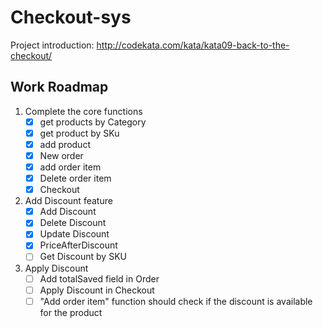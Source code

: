 # Checkout-sys

Project introduction:
http://codekata.com/kata/kata09-back-to-the-checkout/ 


## Work Roadmap
1. Complete the core functions
    - [x] get products by Category
    - [x] get product by SKu
    - [x] add product
    - [x] New order
    - [x] add order item
    - [x] Delete order item
    - [X] Checkout

2. Add Discount feature
    - [X] Add Discount
    - [X] Delete Discount
    - [X] Update Discount
    - [x] PriceAfterDiscount
    - [ ] Get Discount by SKU

3. Apply Discount
    - [ ] Add totalSaved field in Order
    - [ ] Apply Discount in Checkout
    - [ ] "Add order item" function should check if the discount is available for the product